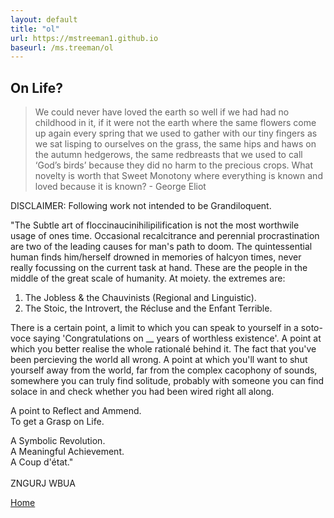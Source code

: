 ```yaml
---
layout: default
title: "ol"
url: https://mstreeman1.github.io
baseurl: /ms.treeman/ol
---
```



## On Life?

>We could never have loved the earth so well if we had had no childhood in it, if it were not the earth where the same flowers come up again every spring that we used to gather with our tiny fingers as we sat lisping to ourselves on the grass, the same hips and haws on the autumn hedgerows, the same redbreasts that we used to call ‘God’s birds’ because they did no harm to the precious crops. What novelty is worth that Sweet Monotony where everything is known and loved because it is known?    - George Eliot

DISCLAIMER: Following work not intended to be Grandiloquent.

"The Subtle art of floccinaucinihilipilification is not the most worthwile usage of ones time.  Occasional recalcitrance and perennial procrastination are two of the leading causes for man's path to doom.
The quintessential human finds him/herself drowned in memories of halcyon times, never really focussing on the current task at hand. These are the people in the middle of the great scale of humanity. At moiety. the extremes are:<br/>
1) The Jobless & the Chauvinists (Regional and Linguistic).
2) The Stoic, the Introvert, the Récluse and the Enfant Terrible.

There is a certain point, a limit to which you can speak to yourself in a soto-voce saying 'Congratulations on __ years of worthless existence'. A point at which you better realise the whole rationalé behind it. The fact that you've been percieving the world all wrong. A point at which you'll want to shut yourself away from the world, far from the complex cacophony of sounds, somewhere you can truly find solitude, probably with someone you can find solace in and check whether you had been wired right all along. 

A point to Reflect and Ammend.<br/>
To get a Grasp on Life.

A Symbolic Revolution.<br/>
A Meaningful Achievement.<br/>
A Coup d'état."
<br/>
<br/>
ZNGURJ WBUA

[Home](./)
